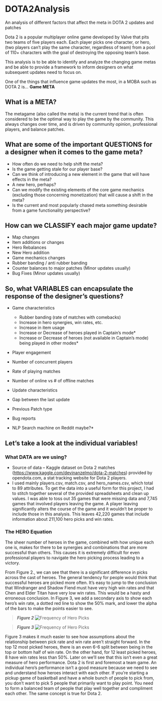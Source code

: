 # DOTA2Analysis
An analysis of different factors that affect the meta in DOTA 2 updates and patches

Dota 2 is a popular multiplayer online game developed by Valve that pits two teams of five players each.  Each player picks one character, or hero, (two players can’t play the same character, regardless of team) from a pool of 110+ characters with the goal of destroying the opposing team’s base.

This analysis is to be able to identify and analyze the changing game metas and be able to provide a framework to inform designers on what subsequent updates need to focus on.

One of the things that influence game updates the most, in a MOBA such as DOTA 2 is…
**Game META**

## What is a META?
The metagame (also called the meta) is the current trend that is often considered to be the optimal way to play the game by the community. 
This always changes over time, and is driven by community opinion, professional players, and balance patches.

## What are some of the important QUESTIONS for a designer when it comes to the game meta?
* How often do we need to help shift the meta?
* Is the game getting stale for our player base?
* Can we think of introducing a new element in the game that will have effects in the meta?
* A new hero, perhaps?
* Can we modify the existing elements of the core game mechanics (excluding those concerning monetization) that will cause a shift in the meta?
* Is the current and most popularly chased meta something desirable from a game functionality perspective?

## How can we CLASSIFY each major game update?
* Map changes
* Item additions or changes
* Hero Rebalances
* New Hero addition
* Game mechanics changes
* Rubber banding / anti rubber banding
* Counter balances to major patches (Minor updates usually)
* Bug Fixes (Minor updates usually)

## So, what VARIABLES can encapsulate the response of the designer’s questions?

* Game characteristics
  * Rubber banding (rate of matches with comebacks)
  * Increase in hero synergies, win rates, etc.
  * Increase in item usage
  * Increase or Decrease of heroes played in Captain’s mode*
  * Increase or Decrease of heroes (not available in Captain’s mode) being played in other modes*
  
* Player engagement
 * Number of concurrent players
 * Rate of playing matches
 * Number of online vs # of offline matches
 
* Update characteristics
 * Gap between the last update
 * Previous Patch type

* Bug reports
 * NLP Search machine on Reddit maybe?*

## Let’s take a look at the individual variables!

### What DATA are we using?
* Source of data – Kaggle dataset on Dota 2 matches (https://www.kaggle.com/devinanzelmo/dota-2-matches) provided by opendota.com, a stat tracking website for Dota 2 players.
* I used mainly players.csv, match.csv, and hero_names.csv, which total to 89 attributes.  To get the data into a useful form for this project, I had to stitch together several of the provided spreadsheets and clean up values.  I was able to toss out 35 games that were missing data and 7,745 games that involved players leaving the game.  A player leaving significantly alters the course of the game and it wouldn’t be proper to include those in this analysis.  This leaves 42,220 games that include information about 211,100 hero picks and win rates.

### The HERO Equation
The sheer number of heroes in the game, combined with how unique each one is, makes for there to be synergies and combinations that are more successful than others. This causes it is extremely difficult for even professional players to navigate the hero picking process leading to a victory. 

From Figure 2., we can see that there is a significant difference in picks across the cast of heroes. The general tendency for people would think that successful heroes are picked more often. It’s easy to jump to the conclusion that Windranger and Shadow Fiend must have very high win rates and that Chen and Elder Titan have very low win rates. This would be a hasty and erroneous conclusion. In Figure 3, we add a secondary axis to show each hero’s win rate, a dotted red line to show the 50% mark, and lower the alpha of the bars to make the points easier to see.

> __*Figure 2*__
![Frequency of Hero Picks](https://github.com/ajaypt92/DOTA2Analysis/blob/master/Visualizations/Fig2.png)

> __*Figure 3*__
![Frequency of Hero Picks](https://github.com/ajaypt92/DOTA2Analysis/blob/master/Visualizations/Fig3.png)

Figure 3 makes it much easier to see how assumptions about the relationship between pick rate and win rate aren’t straight forward.  In the top 12 most picked heroes, there is an even 6-6 split between being in the top or bottom half of win rate.  On the other hand, for 12 least picked heroes, 8 have win rates less than 50%. Later on we’ll see that this isn’t even a great measure of hero performance.  Dota 2 is first and foremost a team game.  An individual hero’s performance isn’t a good measure because we need to see and understand how heroes interact with each other. If you’re starting a pickup game of basketball and have a whole bunch of people to pick from, you don’t want to pick 5 people that primarily want to play point. You need to form a balanced team of people that play well together and compliment each other. The same concept is true for Dota 2.
